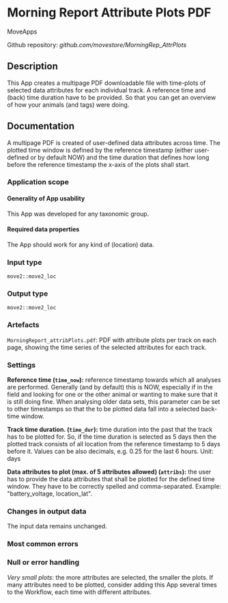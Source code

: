 # Morning Report Attribute Plots PDF
MoveApps

Github repository: *github.com/movestore/MorningRep_AttrPlots*

## Description
This App creates a multipage PDF downloadable file with time-plots of selected data attributes for each individual track. A reference time and (back) time duration have to be provided. So that you can get an overview of how your animals (and tags) were doing. 

## Documentation
A multipage PDF is created of user-defined data attributes across time. The plotted time window is defined by the reference timestamp (either user-defined or by default NOW) and the time duration that defines how long before the reference timestamp the x-axis of the plots shall start.

### Application scope
#### Generality of App usability
This App was developed for any taxonomic group. 

#### Required data properties
The App should work for any kind of (location) data.

### Input type
`move2::move2_loc`

### Output type
`move2::move2_loc`

### Artefacts
`MorningReport_attribPlots.pdf`: PDF with attribute plots per track on each page, showing the time series of the selected attributes for each track.

### Settings 
**Reference time (`time_now`):** reference timestamp towards which all analyses are performed. Generally (and by default) this is NOW, especially if in the field and looking for one or the other animal or wanting to make sure that it is still doing fine. When analysing older data sets, this parameter can be set to other timestamps so that the to be plotted data fall into a selected back-time window. 

**Track time duration. (`time_dur`):** time duration into the past that the track has to be plotted for. So, if the time duration is selected as 5 days then the plotted track consists of all location from the reference timestamp to 5 days before it. Values can be also decimals, e.g. 0.25 for the last 6 hours. Unit: days

**Data attributes to plot (max. of 5 attributes allowed) (`attribs`):** the user has to provide the data attributes that shall be plotted for the defined time window. They have to be correctly spelled and comma-separated. Example: "battery_voltage, location_lat".


### Changes in output data
The input data remains unchanged.

### Most common errors

### Null or error handling
*Very small plots*: the more attributes are selected, the smaller the plots. If many attributes need to be plotted, consider adding this App several times to the Workflow, each time with different attributes.
